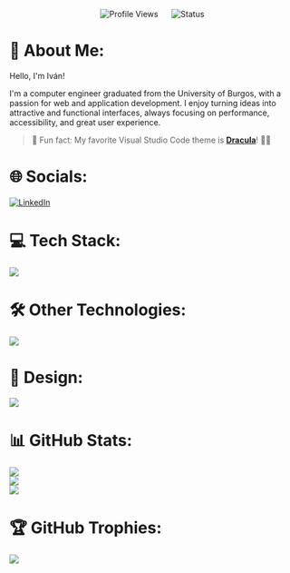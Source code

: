 <p align="center">
  <img src="https://komarev.com/ghpvc/?username=ivaanesteepar&color=blueviolet" alt="Profile Views" />
  &nbsp;&nbsp;&nbsp;&nbsp;
  <img src="https://img.shields.io/badge/Status-%F0%9F%9A%80%20Coding-blueviolet?style=flat" alt="Status" />
</p>

# 💫 About Me:
<p>Hello, I'm Iván!</p>
<p>I'm a computer engineer graduated from the University of Burgos, with a passion for web and application development. I enjoy turning ideas into attractive and functional interfaces, always focusing on performance, accessibility, and great user experience.</p>

<blockquote>
  🎨 Fun fact: My favorite Visual Studio Code theme is 
  <a href="https://draculatheme.com/visual-studio-code" target="_blank" rel="noopener noreferrer"><strong>Dracula</strong></a>! 🧛‍♂️
</blockquote>

# 🌐 Socials:
<p>
  <a href="https://www.linkedin.com/in/iv%C3%A1n-est%C3%A9par-a95206233/" target="_blank">
    <img src="https://skillicons.dev/icons?i=linkedin" title="LinkedIn" alt="LinkedIn" />
  </a>
</p>

# 💻 Tech Stack:
<p>
  <img src="https://skillicons.dev/icons?i=java,kotlin,html,css,js,python,php,postgresql,c" />
</p>

# 🛠️ Other Technologies:
<p>
  <img src="https://skillicons.dev/icons?i=git,firebase,androidstudio,idea,vscode,gitlab,github" />
</p>

# 🎨 Design:
<p>
  <img src="https://skillicons.dev/icons?i=figma" />
</p>


# 📊 GitHub Stats:
![](https://github-readme-stats.vercel.app/api?username=ivaanesteepar&theme=midnight-purple&hide_border=false&include_all_commits=false&count_private=false)<br/>
![](https://github-readme-streak-stats.herokuapp.com/?user=ivaanesteepar&theme=midnight-purple&hide_border=false)<br/>
![](https://github-readme-stats.vercel.app/api/top-langs/?username=ivaanesteepar&theme=midnight-purple&hide_border=false&include_all_commits=false&count_private=false&layout=compact)

# 🏆 GitHub Trophies:
![](https://github-profile-trophy.vercel.app/?username=ivaanesteepar&theme=radical&no-frame=false&no-bg=false&margin-w=4)

